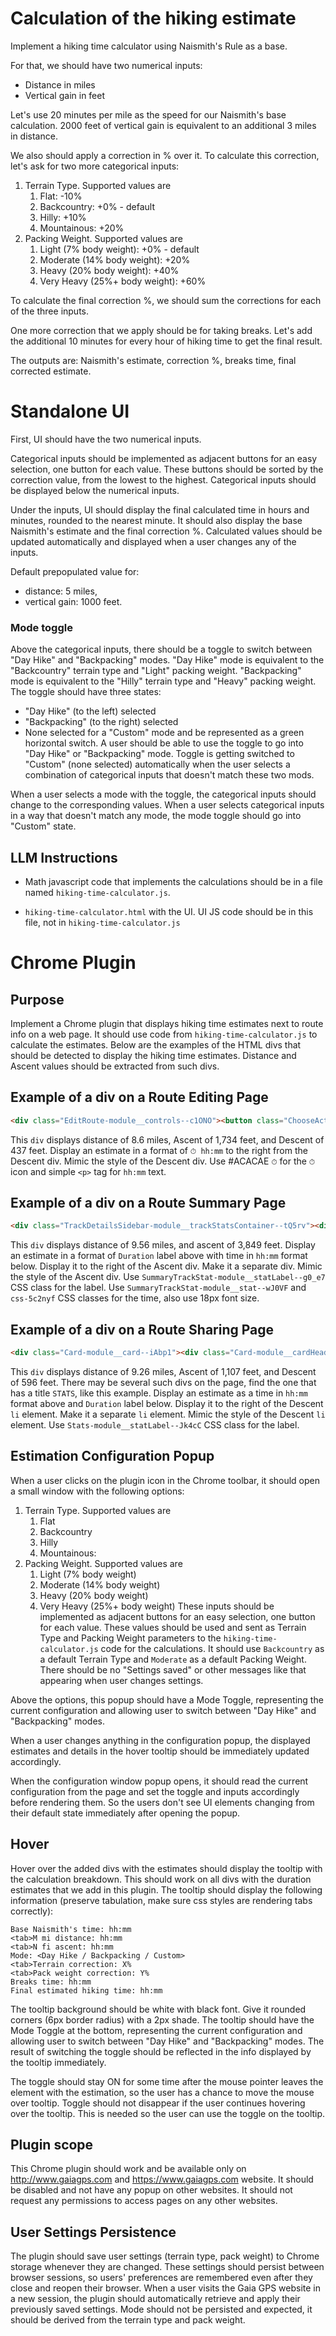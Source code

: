 # Calculation of the hiking estimate

Implement a hiking time calculator using Naismith's Rule as a base.

For that, we should have two numerical inputs: 
- Distance in miles
- Vertical gain in feet

Let's use 20 minutes per mile as the speed for our Naismith's base calculation.
2000 feet of vertical gain is equivalent to an additional 3 miles in distance.

We also should apply a correction in % over it.
To calculate this correction, let's ask for two more categorical inputs:

1. Terrain Type. Supported values are
    1. Flat: -10%
    2. Backcountry: +0% - default
    3. Hilly: +10%
    4. Mountainous: +20%
2. Packing Weight. Supported values are
    1. Light (7% body weight): +0% - default
    2. Moderate (14% body weight): +20%
    3. Heavy (20% body weight): +40%
    4. Very Heavy (25%+ body weight): +60%

To calculate the final correction %, we should sum the corrections for each of the three inputs.

One more correction that we apply should be for taking breaks. 
Let's add the additional 10 minutes for every hour of hiking time to get the final result.

The outputs are: Naismith's estimate, correction %, breaks time, final corrected estimate.

# Standalone UI

First, UI should have the two numerical inputs.

Categorical inputs should be implemented as adjacent buttons for an easy selection, one button for each value.
These buttons should be sorted by the correction value, from the lowest to the highest.
Categorical inputs should be displayed below the numerical inputs.

Under the inputs, UI should display the final calculated time in hours and minutes, rounded to the nearest minute.
It should also display the base Naismith's estimate and the final correction %.
Calculated values should be updated automatically and displayed when a user changes any of the inputs.

Default prepopulated value for:
- distance: 5 miles, 
- vertical gain: 1000 feet.

### Mode toggle
Above the categorical inputs, there should be a toggle to switch between "Day Hike" and "Backpacking" modes.
"Day Hike" mode is equivalent to the "Backcountry" terrain type and "Light" packing weight.
"Backpacking" mode is equivalent to the "Hilly" terrain type and "Heavy" packing weight.
The toggle should have three states: 
- "Day Hike" (to the left) selected
- "Backpacking" (to the right) selected
- None selected for a "Custom" mode
and be represented as a green horizontal switch.
A user should be able to use the toggle to go into "Day Hike" or "Backpacking" mode. Toggle is getting 
switched to "Custom" (none selected) automatically when the user selects a combination of 
categorical inputs that doesn't match these two mods.

When a user selects a mode with the toggle, the categorical inputs should change to the corresponding values.
When a user selects categorical inputs in a way that doesn't match any mode, the mode toggle should go into 
"Custom" state.

## LLM Instructions
- Math javascript code that implements the calculations should be
in a file named `hiking-time-calculator.js`.

- `hiking-time-calculator.html` with the UI. UI JS code should be in this file, not in `hiking-time-calculator.js`

# Chrome Plugin

## Purpose

Implement a Chrome plugin that displays hiking time estimates next to route info on a web page.
It should use code from `hiking-time-calculator.js` to calculate the estimates.
Below are the examples of the HTML divs that should be detected to display the hiking time estimates.
Distance and Ascent values should be extracted from such divs.

## Example of a div on a Route Editing Page

```html
<div class="EditRoute-module__controls--c1ONO"><button class="ChooseActivity-module__button--uedMb" aria-label="Hiking"><svg viewBox="0 0 36 36" preserveAspectRatio="xMidYMid meet" fill="none" xmlns="http://www.w3.org/2000/svg"><path d="M2.25 26.325C2.25 27.1407 2.25 30.9375 2.25 30.9375H6.75L7.425 29.85L8.25 30.9375H9.75L10.875 29.85L11.625 30.9375C12.1631 30.3695 12.6087 28.6875 13.5 28.6875H16.5C17.4887 28.6875 18.1975 30.3651 18.9 30.9375L19.575 30L21 30.9375H21.75L22.875 30L24 30.9375H24.75L26.1 29.925L26.775 30.9375C27.225 30.8625 27.75 30.525 28.2 30.45L29.175 29.475L29.7 30.075C30.075 29.925 30.525 29.775 30.9 29.625C30.9 29.625 32.9625 28.575 33.9375 27.675V24" stroke="currentColor" stroke-width="1.25" stroke-miterlimit="10" stroke-linecap="round" stroke-linejoin="round"></path><path d="M8.70044 8.0625H2.25035L2.25 26.4375H9.74997C11.0509 26.4375 11.4899 24.9375 12.75 24.9375H16.5C18.3947 24.9375 18.5066 26.4375 20.25 26.4375C22.4281 26.4375 27 26.4375 27 26.4375L33.6754 23.775C33.6754 23.775 32.025 18.825 26.25 21C26.25 21 17.475 18 15.75 14.25L15.75 5.0625H11.1754C9.8254 5.0625 8.70044 6.8625 8.70044 8.0625Z" stroke="currentColor" stroke-width="1.25" stroke-miterlimit="10" stroke-linecap="round" stroke-linejoin="round"></path><path d="M15.9756 10.1249C15.9756 10.1249 17.2506 8.47494 18.9006 9.59994C20.0256 10.3499 19.2006 11.7749 16.0506 11.2499" stroke="currentColor" stroke-width="1.25" stroke-miterlimit="10" stroke-linecap="round" stroke-linejoin="round"></path><path d="M2.25 21.5641L8.25 21.5642C9.31855 21.5642 10.0844 21.4928 10.5 22.3142L11.25 23.625" stroke="currentColor" stroke-width="1.25" stroke-miterlimit="10" stroke-linecap="round" stroke-linejoin="round"></path><path d="M26.25 21V24.375" stroke="currentColor" stroke-width="1.25" stroke-miterlimit="10" stroke-linecap="round" stroke-linejoin="round"></path><path d="M6 12.5625H2.25" stroke="currentColor" stroke-width="1.25" stroke-miterlimit="10" stroke-linecap="round" stroke-linejoin="round"></path><path d="M15.1504 10.3501H12.9004" stroke="currentColor" stroke-width="1.25" stroke-miterlimit="10" stroke-linecap="round" stroke-linejoin="round"></path><path d="M15.1504 13.3125H12.9004" stroke="currentColor" stroke-width="1.25" stroke-miterlimit="10" stroke-linecap="round" stroke-linejoin="round"></path><path d="M16.3492 15.6001L14.6992 17.3251" stroke="currentColor" stroke-width="1.25" stroke-miterlimit="10" stroke-linecap="round" stroke-linejoin="round"></path><path d="M18.5992 17.3999L16.9492 19.1999" stroke="currentColor" stroke-width="1.25" stroke-miterlimit="10" stroke-linecap="round" stroke-linejoin="round"></path><path d="M21.1492 18.8999L19.5742 20.6999" stroke="currentColor" stroke-width="1.25" stroke-miterlimit="10" stroke-linecap="round" stroke-linejoin="round"></path><path d="M23.8492 20.3999L22.1992 22.1999" stroke="currentColor" stroke-width="1.25" stroke-miterlimit="10" stroke-linecap="round" stroke-linejoin="round"></path></svg></button><div class="Stats-module__stats--KW1GI"><div><p>8.6 <span>mi</span></p></div><div><svg class="MuiSvgIcon-root MuiSvgIcon-fontSizeMedium css-7j8jl" focusable="false" color="#ACACAE" aria-hidden="true" viewBox="0 0 24 24"><path d="m4 12 1.41 1.41L11 7.83V20h2V7.83l5.58 5.59L20 12l-8-8z"></path></svg><p>1,734 <span>ft</span></p></div><div><svg class="MuiSvgIcon-root MuiSvgIcon-fontSizeMedium css-7j8jl" focusable="false" color="#ACACAE" aria-hidden="true" viewBox="0 0 24 24"><path d="m20 12-1.41-1.41L13 16.17V4h-2v12.17l-5.58-5.59L4 12l8 8z"></path></svg><p>437 <span>ft</span></p></div></div><div class="EditRoute-module__routeTitle--aneHj"><div aria-label="Change Color" class="MuiInputBase-root MuiInput-root MuiInputBase-colorPrimary MuiSelect-root css-w44391"><div tabindex="0" role="combobox" aria-expanded="false" aria-haspopup="listbox" class="MuiSelect-select MuiSelect-standard MuiInputBase-input MuiInput-input css-1wcjd45" style="border-radius: 4px; padding: 8px;"><div style="position: relative; height: 24px; width: 24px; background-color: rgb(87, 38, 194); border-radius: 4px;"></div></div><input aria-invalid="false" aria-hidden="true" tabindex="-1" class="MuiSelect-nativeInput css-147e5lo" value="#5726C2"></div><h4 class="MuiTypography-root MuiTypography-h4 css-48q68v" aria-label="Banff - day 4">Banff - day 4</h4><button class="MuiButtonBase-root MuiIconButton-root MuiIconButton-colorPrimary MuiIconButton-sizeMedium css-czf5nk" tabindex="0" type="button" aria-label="Edit"><svg width="22" height="22" fill="none" xmlns="http://www.w3.org/2000/svg"><path fill-rule="evenodd" clip-rule="evenodd" d="M15.708 3.39937C15.1755 2.86688 14.3121 2.86688 13.7796 3.39937L3.39939 13.7796C3.14367 14.0353 3 14.3822 3 14.7438V17.6364C3 18.3895 3.6105 18.9999 4.36358 18.9999H7.25614C7.61779 18.9999 7.96461 18.8563 8.22033 18.6006L18.6006 8.22038C19.1331 7.68787 19.1331 6.82452 18.6006 6.29201L15.708 3.39937ZM7.2552 17.6364H4.36257V14.7438L12.3864 6.71991L15.279 9.61249L7.2552 17.6364ZM16.279 8.61249L17.6354 7.25611L14.7428 4.36355L13.3864 5.71991L16.279 8.61249Z" fill="#2F7844"></path></svg></button></div><div aria-label="Graph Style" class="MuiInputBase-root MuiInput-root MuiInputBase-colorPrimary MuiSelect-root css-sj39ut"><div tabindex="0" role="combobox" aria-expanded="false" aria-haspopup="listbox" class="MuiSelect-select MuiSelect-standard MuiInputBase-input MuiInput-input css-1wcjd45" style="border-radius: 4px; padding: 0px; color: rgb(96, 97, 99); background-color: transparent;"><svg viewBox="0 0 48 48" fill="none" xmlns="http://www.w3.org/2000/svg" width="28" height="28"><path fill-rule="evenodd" clip-rule="evenodd" fill="currentColor" d="M11.25 9C11.25 5.27208 14.2721 2.25 18 2.25H30C33.7279 2.25 36.75 5.27208 36.75 9V39C36.75 42.7279 33.7279 45.75 30 45.75H18C14.2721 45.75 11.25 42.7279 11.25 39V9ZM18 3.75C15.5313 3.75 13.4605 5.45399 12.8997 7.75H35.1003C34.5395 5.45399 32.4687 3.75 30 3.75H18ZM12.75 36.25V9.25H35.25V36.25H12.75ZM12.75 37.75V39C12.75 41.8995 15.1005 44.25 18 44.25H30C32.8995 44.25 35.25 41.8995 35.25 39V37.75H12.75ZM30.75 15C30.75 14.5858 30.4142 14.25 30 14.25C29.5858 14.25 29.25 14.5858 29.25 15V32C29.25 32.4142 29.5858 32.75 30 32.75C30.4142 32.75 30.75 32.4142 30.75 32V15ZM25.25 19L25.25 32C25.25 32.4142 25.5858 32.75 26 32.75C26.4142 32.75 26.75 32.4142 26.75 32L26.75 19C26.75 18.5858 26.4142 18.25 26 18.25C25.5858 18.25 25.25 18.5858 25.25 19ZM21.25 32V23C21.25 22.5858 21.5858 22.25 22 22.25C22.4142 22.25 22.75 22.5858 22.75 23V32C22.75 32.4142 22.4142 32.75 22 32.75C21.5858 32.75 21.25 32.4142 21.25 32ZM17.25 27V32C17.25 32.4142 17.5858 32.75 18 32.75C18.4142 32.75 18.75 32.4142 18.75 32L18.75 27C18.75 26.5858 18.4142 26.25 18 26.25C17.5858 26.25 17.25 26.5858 17.25 27ZM24.5 41C24.5 41.2761 24.2761 41.5 24 41.5C23.7239 41.5 23.5 41.2761 23.5 41C23.5 40.7239 23.7239 40.5 24 40.5C24.2761 40.5 24.5 40.7239 24.5 41ZM26 41C26 42.1046 25.1046 43 24 43C22.8954 43 22 42.1046 22 41C22 39.8954 22.8954 39 24 39C25.1046 39 26 39.8954 26 41Z"></path></svg></div><input aria-invalid="false" aria-hidden="true" tabindex="-1" class="MuiSelect-nativeInput css-147e5lo" value=""></div><div class="EditRoute-module__routeControls--jh0Wz"><div class="EditRoute-module__routeControlsGroup--V_ShM"><span aria-label="Back to start (B)" class=""><button class="MuiButtonBase-root MuiIconButton-root MuiIconButton-sizeSmall css-lz5g3z" tabindex="0" type="button" aria-label="Back to Start" aria-keyshortcuts="b"><svg width="24" height="24" fill="none" xmlns="http://www.w3.org/2000/svg"><path d="M15.9942 16.0395L14.5453 17.3906L9.03711 11.8824L14.668 6.25146L16.0941 7.62543L12.8371 10.8824L22.0371 10.8824V12.8824L12.8371 12.8824L15.9942 16.0395Z" fill="currentcolor"></path><path d="M7 12C7 13.6569 5.65685 15 4 15C2.34315 15 1 13.6569 1 12C1 10.3432 2.34315 9.00001 4 9.00001C5.65685 9.00001 7 10.3432 7 12Z" fill="currentcolor"></path></svg></button></span><span aria-label="Out and back (O)" class=""><button class="MuiButtonBase-root MuiIconButton-root MuiIconButton-sizeSmall css-lz5g3z" tabindex="0" type="button" aria-label="out and back" aria-keyshortcuts="o"><svg width="24" height="24" fill="none" xmlns="http://www.w3.org/2000/svg"><path d="M7 8H20" stroke="currentColor" stroke-width="2"></path><path d="M17 16H4" stroke="currentColor" stroke-width="2"></path><path d="M17 4L21 8L17 12" stroke="currentColor" stroke-width="2"></path><path d="M7 20L3 16L7 12" stroke="currentColor" stroke-width="2"></path></svg></button></span><span aria-label="Reverse route (R)" class=""><button class="MuiButtonBase-root MuiIconButton-root MuiIconButton-sizeSmall css-lz5g3z" tabindex="0" type="button" aria-label="reverse route" aria-keyshortcuts="r"><svg width="24" height="24" fill="none" xmlns="http://www.w3.org/2000/svg"><path fill-rule="evenodd" clip-rule="evenodd" d="M12 16.4833L10.4865 18L4 11.5L10.4865 5L12 6.51667L7.02703 11.5L12 16.4833Z" fill="currentColor"></path><path fill-rule="evenodd" clip-rule="evenodd" d="M20 16.4833L18.4865 18L12 11.5L18.4865 5L20 6.51667L15.027 11.5L20 16.4833Z" fill="currentColor"></path></svg></button></span></div><div class="MuiDivider-root MuiDivider-fullWidth MuiDivider-vertical css-q2gd0r" role="separator" aria-orientation="vertical"></div><div class="EditRoute-module__routeControlsGroup--V_ShM"><span aria-label="Undo (Ctrl+Z)" class=""><button class="MuiButtonBase-root Mui-disabled MuiIconButton-root Mui-disabled MuiIconButton-sizeSmall css-lz5g3z" tabindex="-1" type="button" disabled="" aria-label="undo" aria-keyshortcuts="meta+u"><svg width="24" height="24" fill="none" xmlns="http://www.w3.org/2000/svg"><path d="M20 13.2856C20 8.88564 16.4 5.28564 12 5.28564C9.8 5.28564 7.8 6.28564 6 7.28564L4 5.28564V12.2856L11 12.2856L8 9.28564C8.9 7.98564 10.3 7.28564 12 7.28564C15.3 7.28564 18 9.98564 18 13.2856C18 14.8492 17.3939 16.278 16.4051 17.3488L17.863 18.7145C19.1876 17.2855 20 15.3758 20 13.2856Z" fill="currentColor"></path></svg></button></span><span aria-label="Redo (Ctrl+Y)" class=""><button class="MuiButtonBase-root Mui-disabled MuiIconButton-root Mui-disabled MuiIconButton-sizeSmall css-lz5g3z" tabindex="-1" type="button" disabled="" aria-label="redo" aria-keyshortcuts="meta+y"><svg width="24" height="24" fill="none" xmlns="http://www.w3.org/2000/svg"><path d="M4 13.2856C4 8.88564 7.6 5.28564 12 5.28564C14.2 5.28564 16.2 6.28564 18 7.28564L20 5.28564V12.2856L13 12.2856L16 9.28564C15.1 7.98564 13.7 7.28564 12 7.28564C8.7 7.28564 6 9.98564 6 13.2856C6 14.8492 6.6061 16.278 7.59494 17.3488L6.13704 18.7145C4.8124 17.2855 4 15.3758 4 13.2856Z" fill="currentColor"></path></svg></button></span></div><div class="MuiDivider-root MuiDivider-fullWidth MuiDivider-vertical css-q2gd0r" role="separator" aria-orientation="vertical"></div></div><div class="EditRoute-module__buttons--bTcum"><button class="MuiButtonBase-root MuiButton-root MuiButton-text MuiButton-textNeutral MuiButton-sizeSmall MuiButton-textSizeSmall MuiButton-colorNeutral MuiButton-root MuiButton-text MuiButton-textNeutral MuiButton-sizeSmall MuiButton-textSizeSmall MuiButton-colorNeutral css-1xo3xba" tabindex="0" type="button">Cancel</button><button class="MuiButtonBase-root MuiButton-root MuiButton-contained MuiButton-containedPrimary MuiButton-sizeSmall MuiButton-containedSizeSmall MuiButton-colorPrimary Mui-disabled MuiButton-root MuiButton-contained MuiButton-containedPrimary MuiButton-sizeSmall MuiButton-containedSizeSmall MuiButton-colorPrimary css-16733dr" tabindex="-1" type="button" disabled="">Save</button></div><div class="MuiDivider-root MuiDivider-fullWidth MuiDivider-vertical css-q2gd0r" role="separator" aria-orientation="vertical"></div><button class="MuiButtonBase-root MuiButton-root MuiButton-outlined MuiButton-outlinedPrimary MuiButton-sizeSmall MuiButton-outlinedSizeSmall MuiButton-colorPrimary MuiButton-root MuiButton-outlined MuiButton-outlinedPrimary MuiButton-sizeSmall MuiButton-outlinedSizeSmall MuiButton-colorPrimary css-ymcpwh" tabindex="0" type="button" aria-label="Old Editor" style="block-size: 29px; min-width: auto;"><svg viewBox="0 0 24 24" preserveAspectRatio="xMidYMid meet" fill="none" xmlns="http://www.w3.org/2000/svg" width="19" height="19"><path fill-rule="evenodd" clip-rule="evenodd" d="M4 3C3.44772 3 3 3.44772 3 4V20C3 20.5523 3.44772 21 4 21H20C20.5523 21 21 20.5523 21 20V14V13H19V14V19H5V5H10H11V3H10H4ZM14 5H17.5858L10.2929 12.2929L11.7071 13.7071L19 6.41421V10H21V4V3H20H14V5Z" fill="currentColor"></path></svg></button></div>
```

This `div` displays distance of 8.6 miles, Ascent of 1,734 feet, and Descent of 437 feet.
Display an estimate in a format of `⏱ hh:mm` to the right from the Descent div.
Mimic the style of the Descent div.
Use #ACACAE `⏱` for the `⏱` icon and simple `<p>` tag for `hh:mm` text.

## Example of a div on a Route Summary Page
```html
<div class="TrackDetailsSidebar-module__trackStatsContainer--tQ5rv"><div style="display: flex; gap: 16px;"><div><span class="SummaryTrackStat-module__statLabel--g0_e7">Distance</span><p class="MuiTypography-root MuiTypography-body1 SummaryTrackStat-module__stat--wJ0VF css-5c2nyf">9.56<span class="SummaryTrackStat-module__statLabel--g0_e7"> mi</span></p></div><div><span class="SummaryTrackStat-module__statLabel--g0_e7">Ascent</span><p class="MuiTypography-root MuiTypography-body1 SummaryTrackStat-module__stat--wJ0VF css-5c2nyf">3,849<span class="SummaryTrackStat-module__statLabel--g0_e7"> ft</span></p></div></div></div>
```

This `div` displays distance of 9.56 miles, and ascent of 3,849 feet.
Display an estimate in a format of `Duration` label above with time in `hh:mm` format below.
Display it to the right of the Ascent div.
Make it a separate div.
Mimic the style of the Ascent div.
Use `SummaryTrackStat-module__statLabel--g0_e7` CSS class for the label.
Use `SummaryTrackStat-module__stat--wJ0VF` and `css-5c2nyf` CSS classes for the time, also use 18px font size.

## Example of a div on a Route Sharing Page
```html
<div class="Card-module__card--iAbp1"><div class="Card-module__cardHeader--KHysE"><h2 class="Card-module__cardHeaderTitle--TW_Do">STATS</h2></div><div class="Card-module__cardContent--TAWgB"><div class="Stats-module__statsItem--DlArF"><svg class="MuiSvgIcon-root MuiSvgIcon-fontSizeMedium Stats-module__statsItemIcon--cZqyj css-7j8jl" focusable="false" aria-hidden="true" viewBox="0 0 24 24"><path d="M19.71 9.71 22 12V6h-6l2.29 2.29-4.17 4.17c-.39.39-1.02.39-1.41 0l-1.17-1.17c-1.17-1.17-3.07-1.17-4.24 0L2 16.59 3.41 18l5.29-5.29c.39-.39 1.02-.39 1.41 0l1.17 1.17c1.17 1.17 3.07 1.17 4.24 0z"></path></svg><div class="Stats-module__statsItemText--OKrSu"><div class="Stats-module__statsItemTextValue--DE1cK">9.26 mi</div><div class="Stats-module__statLabel--Jk4cC">Distance</div></div></div><hr class="MuiDivider-root MuiDivider-fullWidth Stats-module__divider--Zmg4s css-1wh3qu1"><div class="Stats-module__statsInfo--jbi9I"><ul><li><strong>1,107 ft</strong><div class="Stats-module__statLabel--Jk4cC">Ascent</div></li><li><strong>596 ft</strong><div class="Stats-module__statLabel--Jk4cC">Descent</div></li></ul></div></div></div>
```
This `div` displays distance of 9.26 miles, Ascent of 1,107 feet, and Descent of 596 feet.
There may be several such divs on the page, find the one that has a title `STATS`, like this example.
Display an estimate as a time in `hh:mm` format above and `Duration` label below.
Display it to the right of the Descent `li` element.
Make it a separate `li` element.
Mimic the style of the Descent `li` element.
Use `Stats-module__statLabel--Jk4cC` CSS class for the label.

## Estimation Configuration Popup
When a user clicks on the plugin icon in the Chrome toolbar, it should open a small window with the following options:
1. Terrain Type. Supported values are
   1. Flat
   2. Backcountry
   3. Hilly
   4. Mountainous:
2. Packing Weight. Supported values are
   1. Light (7% body weight)
   2. Moderate (14% body weight)
   3. Heavy (20% body weight)
   4. Very Heavy (25%+ body weight)
      These inputs should be implemented as adjacent buttons for an easy selection, one button for each value.
      These values should be used and sent as Terrain Type and Packing Weight parameters to the `hiking-time-calculator.js` code for the calculations.
      It should use `Backcountry` as a default Terrain Type and `Moderate` as a default Packing Weight.
      There should be no "Settings saved" or other messages like that appearing when user changes settings.

Above the options, this popup should have a Mode Toggle, representing the current configuration and allowing user
to switch between "Day Hike" and "Backpacking" modes.

When a user changes anything in the configuration popup, the displayed estimates 
and details in the hover tooltip should be immediately updated accordingly.

When the configuration window popup opens, it should read the current configuration from the page and 
set the toggle and inputs accordingly before rendering them.
So the users don't see UI elements changing from their default state immediately after opening the popup.

## Hover

Hover over the added divs with the estimates should display the tooltip with the calculation breakdown.
This should work on all divs with the duration estimates that we add in this plugin.
The tooltip should display the following information (preserve tabulation, make sure css styles are rendering tabs correctly):
```
Base Naismith's time: hh:mm 
<tab>M mi distance: hh:mm
<tab>N fi ascent: hh:mm
Mode: <Day Hike / Backpacking / Custom>
<tab>Terrain correction: X%
<tab>Pack weight correction: Y%
Breaks time: hh:mm
Final estimated hiking time: hh:mm
```
The tooltip background should be white with black font. Give it rounded corners (6px border radius) with a 2px shade.
The tooltip should have the Mode Toggle at the bottom, representing the current configuration and allowing user
to switch between "Day Hike" and "Backpacking" modes. 
The result of switching the toggle should be reflected in the info displayed by the tooltip immediately.

The toggle should stay ON for some time after the mouse pointer leaves the element with the estimation, 
so the user has a chance to move the mouse over tooltip.
Toggle should not disappear if the user continues hovering over the tooltip.
This is needed so the user can use the toggle on the tooltip.

## Plugin scope

This Chrome plugin should work and be available only on http://www.gaiagps.com and https://www.gaiagps.com website.
It should be disabled and not have any popup on other websites.
It should not request any permissions to access pages on any other websites.

## User Settings Persistence

The plugin should save user settings (terrain type, pack weight) to Chrome storage whenever they are changed. 
These settings should persist between browser sessions, 
so users' preferences are remembered even after they close and reopen their browser. 
When a user visits the Gaia GPS website in a new session, 
the plugin should automatically retrieve and apply their previously saved settings.
Mode should not be persisted and expected, it should be derived from the terrain type and pack weight.

